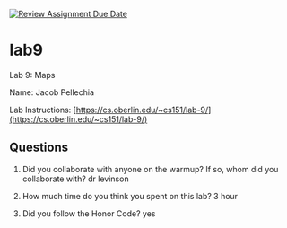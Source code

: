 [![Review Assignment Due Date](https://classroom.github.com/assets/deadline-readme-button-24ddc0f5d75046c5622901739e7c5dd533143b0c8e959d652212380cedb1ea36.svg)](https://classroom.github.com/a/0_DOGA7V)
# lab9
Lab 9: Maps

Name: Jacob Pellechia

Lab Instructions: [https://cs.oberlin.edu/~cs151/lab-9/](https://cs.oberlin.edu/~cs151/lab-9/)

## Questions

1. Did you collaborate with anyone on the warmup?  If so, whom did you collaborate with?
dr levinson

2. How much time do you think you spent on this lab?
3 hour

3. Did you follow the Honor Code?
yes

